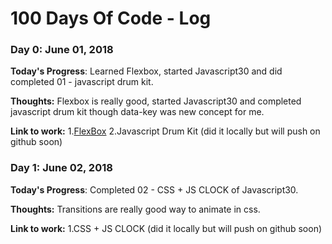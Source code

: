 # 100 Days Of Code - Log

### Day 0: June 01, 2018

**Today's Progress**: Learned Flexbox, started Javascript30 and did completed 01 - javascript drum kit.

**Thoughts:** Flexbox is really good, started Javascript30 and completed javascript drum kit though data-key was new concept for me.

**Link to work:** 
1.[FlexBox](https://flexboxfroggy.com/)
2.Javascript Drum Kit (did it locally but will push on github soon)

### Day 1: June 02, 2018

**Today's Progress**: Completed 02 - CSS + JS CLOCK of Javascript30.

**Thoughts:** Transitions are really good way to animate in css.

**Link to work:** 
1.CSS + JS CLOCK (did it locally but will push on github soon)
